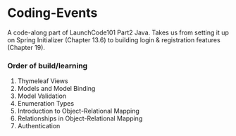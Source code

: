 # Coding-Events

A code-along part of LaunchCode101 Part2 Java. Takes us from setting it up on Spring Initializer (Chapter 13.6) to building login & registration features (Chapter 19). 

### Order of build/learning

1. Thymeleaf Views
2. Models and Model Binding
3. Model Validation
4. Enumeration Types
5. Introduction to Object-Relational Mapping
6. Relationships in Object-Relational Mapping
7. Authentication

